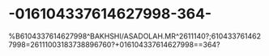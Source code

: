 # -016104337614627998-364-
%B6104337614627998^BAKHSHI/ASADOLAH.MR^2611140?;6104337614627998=26111003183738896760?+016104337614627998==364?
